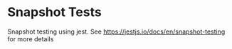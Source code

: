 # Snapshot Tests
Snapshot testing using jest. See https://jestjs.io/docs/en/snapshot-testing for more details